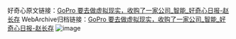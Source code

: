 好奇心原文链接：[GoPro 要去做虚拟现实，收购了一家公司_智能_好奇心日报-赵长存](https://www.qdaily.com/articles/9037.html)
WebArchive归档链接：[GoPro 要去做虚拟现实，收购了一家公司_智能_好奇心日报-赵长存](http://web.archive.org/web/20160502203252/http://www.qdaily.com/articles/9037.html)
![image](http://ww3.sinaimg.cn/large/007d5XDply1g3ve48pyszj30u02nne81)